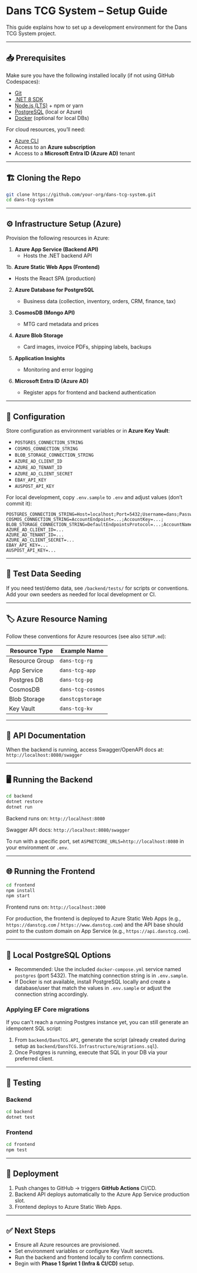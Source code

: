 # Dans TCG System – Setup Guide

This guide explains how to set up a development environment for the Dans TCG System project.

---

## 📥 Prerequisites
Make sure you have the following installed locally (if not using GitHub Codespaces):
- [Git](https://git-scm.com/)  
- [.NET 8 SDK](https://dotnet.microsoft.com/download)  
- [Node.js (LTS)](https://nodejs.org/) + npm or yarn  
- [PostgreSQL](https://www.postgresql.org/) (local or Azure)  
- [Docker](https://www.docker.com/) (optional for local DBs)  

For cloud resources, you’ll need:
- [Azure CLI](https://learn.microsoft.com/en-us/cli/azure/install-azure-cli)  
- Access to an **Azure subscription**  
- Access to a **Microsoft Entra ID (Azure AD)** tenant  

---

## 🏗️ Cloning the Repo
```bash
git clone https://github.com/your-org/dans-tcg-system.git
cd dans-tcg-system
```

---

## ⚙️ Infrastructure Setup (Azure)
Provision the following resources in Azure:
1. **Azure App Service (Backend API)**  
   - Hosts the .NET backend API  
   
1b. **Azure Static Web Apps (Frontend)**  
   - Hosts the React SPA (production)

2. **Azure Database for PostgreSQL**  
   - Business data (collection, inventory, orders, CRM, finance, tax)  

3. **CosmosDB (Mongo API)**  
   - MTG card metadata and prices  

4. **Azure Blob Storage**  
   - Card images, invoice PDFs, shipping labels, backups  

5. **Application Insights**  
   - Monitoring and error logging  

6. **Microsoft Entra ID (Azure AD)**  
   - Register apps for frontend and backend authentication  

---

## 🔑 Configuration

Store configuration as environment variables or in **Azure Key Vault**:

- `POSTGRES_CONNECTION_STRING`  
- `COSMOS_CONNECTION_STRING`  
- `BLOB_STORAGE_CONNECTION_STRING`  
- `AZURE_AD_CLIENT_ID`  
- `AZURE_AD_TENANT_ID`  
- `AZURE_AD_CLIENT_SECRET`  
- `EBAY_API_KEY`  
- `AUSPOST_API_KEY`  

For local development, copy `.env.sample` to `.env` and adjust values (don’t commit it):
```
POSTGRES_CONNECTION_STRING=Host=localhost;Port=5432;Username=dans;Password=password;Database=dantcg
COSMOS_CONNECTION_STRING=AccountEndpoint=...;AccountKey=...;
BLOB_STORAGE_CONNECTION_STRING=DefaultEndpointsProtocol=...;AccountName=...;AccountKey=...;
AZURE_AD_CLIENT_ID=...
AZURE_AD_TENANT_ID=...
AZURE_AD_CLIENT_SECRET=...
EBAY_API_KEY=...
AUSPOST_API_KEY=...
```

---

## 🧪 Test Data Seeding
If you need test/demo data, see `/backend/tests/` for scripts or conventions. Add your own seeders as needed for local development or CI.

---

## 🏷️ Azure Resource Naming
Follow these conventions for Azure resources (see also `SETUP.md`):

| Resource Type         | Example Name                |
|----------------------|----------------------------|
| Resource Group       | `dans-tcg-rg`              |
| App Service          | `dans-tcg-app`             |
| Postgres DB          | `dans-tcg-pg`              |
| CosmosDB             | `dans-tcg-cosmos`          |
| Blob Storage         | `danstcgstorage`           |
| Key Vault            | `dans-tcg-kv`              |

---

## 📖 API Documentation
When the backend is running, access Swagger/OpenAPI docs at:  
`http://localhost:8080/swagger`

---

## 🖥️ Running the Backend
```bash
cd backend
dotnet restore
dotnet run
```
Backend runs on: `http://localhost:8080`

Swagger API docs: `http://localhost:8080/swagger`

To run with a specific port, set `ASPNETCORE_URLS=http://localhost:8080` in your environment or `.env`.

---

## 🌐 Running the Frontend
```bash
cd frontend
npm install
npm start
```
Frontend runs on: `http://localhost:3000`

For production, the frontend is deployed to Azure Static Web Apps (e.g., `https://danstcg.com` / `https://www.danstcg.com`) and the API base should point to the custom domain on App Service (e.g., `https://api.danstcg.com`).

---

## 🐘 Local PostgreSQL Options

- Recommended: Use the included `docker-compose.yml` service named `postgres` (port 5432). The matching connection string is in `.env.sample`.
- If Docker is not available, install PostgreSQL locally and create a database/user that match the values in `.env.sample` or adjust the connection string accordingly.

### Applying EF Core migrations

If you can't reach a running Postgres instance yet, you can still generate an idempotent SQL script:

1. From `backend/DansTCG.API`, generate the script (already created during setup as `backend/DansTCG.Infrastructure/migrations.sql`).
2. Once Postgres is running, execute that SQL in your DB via your preferred client.

---

## 🧪 Testing
### Backend
```bash
cd backend
dotnet test
```

### Frontend
```bash
cd frontend
npm test
```

---

## 🚀 Deployment
1. Push changes to GitHub → triggers **GitHub Actions** CI/CD.  
2. Backend API deploys automatically to the Azure App Service production slot.  
3. Frontend deploys to Azure Static Web Apps.  

---

## ✅ Next Steps
- Ensure all Azure resources are provisioned.  
- Set environment variables or configure Key Vault secrets.  
- Run the backend and frontend locally to confirm connections.  
- Begin with **Phase 1 Sprint 1 (Infra & CI/CD)** setup.  

